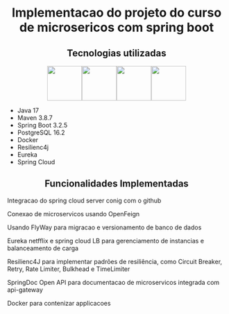 <h1 align="center"> Implementacao do projeto   do curso de microsericos com spring boot </h1>
<h2 align="center">Tecnologias utilizadas</h2>
<div style="display: flex; justify-content: center;">
    <img src="https://github.com/joaopaulocunhafaria/springboot-microservices/assets/138056835/7f997164-4fe3-40f4-ad6a-8f68bb91df2f" height="80px">
    <img src="https://github.com/joaopaulocunhafaria/springboot-microservices/assets/138056835/8a3a6719-97e3-43a3-ad79-86d85e6b6455" height="80px">
    <img src="https://github.com/joaopaulocunhafaria/springboot-microservices/assets/138056835/0e5a3c52-802e-41c4-8638-c87bdf2d7c5a" height="80px">
    <img src="https://github.com/joaopaulocunhafaria/springboot-microservices/assets/138056835/b7a1e525-7262-410d-bcee-4c6df7b099f2" height="80px">
    
</div>
<ul>
    <li>Java 17</li>
    <li>Maven 3.8.7</li>
    <li>Spring Boot 3.2.5</li>
    <li>PostgreSQL 16.2</li>
    <li>Docker</li>
    <li>Resilienc4j</li>
    <li>Eureka</li>
    <li>Spring Cloud</li> 
</ul>

<h2 align="center">Funcionalidades Implementadas</h2>

<p> Integracao do spring cloud server conig com o github</p>
<p> Conexao de microservicos usando OpenFeign </p>
<p> Usando FlyWay para migracao e versionamento de banco de dados </p>
<p> Eureka netfflix e spring cloud LB para gerenciamento de instancias e balanceamento de carga</p>
<p> Resilienc4J para implementar padrões de resiliência, como Circuit Breaker, Retry, Rate Limiter, Bulkhead e TimeLimiter</p>
<p>SpringDoc Open API para documentacao de microservicos integrada com api-gateway </p>
<p>Docker para contenizar applicacoes</p>